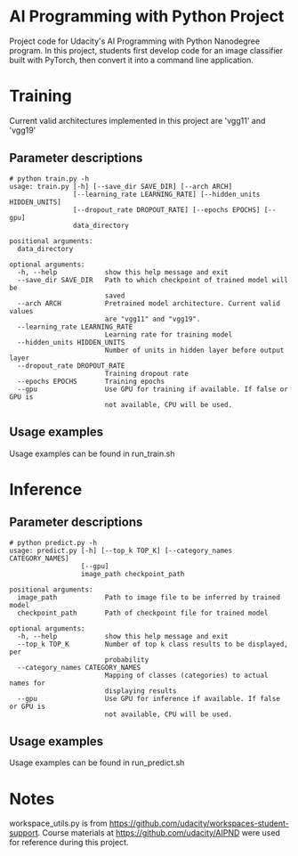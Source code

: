 # AI Programming with Python Project

Project code for Udacity's AI Programming with Python Nanodegree program. In this project, students first develop code for an image classifier built with PyTorch, then convert it into a command line application.

# Training 
Current valid architectures implemented in this project are 'vgg11' and 'vgg19'

## Parameter descriptions 
```
# python train.py -h
usage: train.py [-h] [--save_dir SAVE_DIR] [--arch ARCH]
                [--learning_rate LEARNING_RATE] [--hidden_units HIDDEN_UNITS]
                [--dropout_rate DROPOUT_RATE] [--epochs EPOCHS] [--gpu]
                data_directory

positional arguments:
  data_directory

optional arguments:
  -h, --help            show this help message and exit
  --save_dir SAVE_DIR   Path to which checkpoint of trained model will be
                        saved
  --arch ARCH           Pretrained model architecture. Current valid values
                        are "vgg11" and "vgg19".
  --learning_rate LEARNING_RATE
                        Learning rate for training model
  --hidden_units HIDDEN_UNITS
                        Number of units in hidden layer before output layer
  --dropout_rate DROPOUT_RATE
                        Training dropout rate
  --epochs EPOCHS       Training epochs
  --gpu                 Use GPU for training if available. If false or GPU is
                        not available, CPU will be used.
```
## Usage examples
Usage examples can be found in run_train.sh

# Inference

## Parameter descriptions
```
# python predict.py -h
usage: predict.py [-h] [--top_k TOP_K] [--category_names CATEGORY_NAMES]
                  [--gpu]
                  image_path checkpoint_path

positional arguments:
  image_path            Path to image file to be inferred by trained model
  checkpoint_path       Path of checkpoint file for trained model

optional arguments:
  -h, --help            show this help message and exit
  --top_k TOP_K         Number of top k class results to be displayed, per
                        probability
  --category_names CATEGORY_NAMES
                        Mapping of classes (categories) to actual names for
                        displaying results
  --gpu                 Use GPU for inference if available. If false or GPU is
                        not available, CPU will be used.
```

## Usage examples
Usage examples can be found in run_predict.sh

# Notes
workspace_utils.py is from https://github.com/udacity/workspaces-student-support.
Course materials at https://github.com/udacity/AIPND were used for reference during this project.
